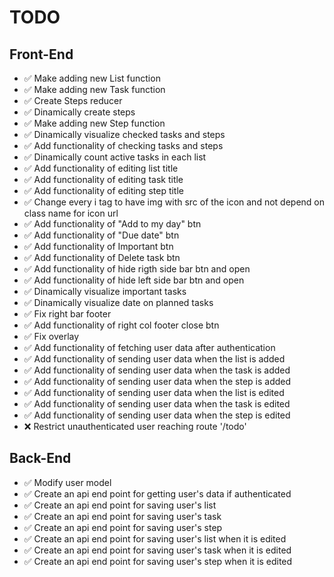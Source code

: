 # TODO

## Front-End

- ✅ Make adding new List function
- ✅ Make adding new Task function
- ✅ Create Steps reducer
- ✅ Dinamically create steps
- ✅ Make adding new Step function
- ✅ Dinamically visualize checked tasks and steps
- ✅ Add functionality of checking tasks and steps
- ✅ Dinamically count active tasks in each list
- ✅ Add functionality of editing list title
- ✅ Add functionality of editing task title
- ✅ Add functionality of editing step title
- ✅ Change every i tag to have img with src of the icon and not depend on class name for icon url
- ✅ Add functionality of "Add to my day" btn
- ✅ Add functionality of "Due date" btn
- ✅ Add functionality of Important btn
- ✅ Add functionality of Delete task btn
- ✅ Add functionality of hide rigth side bar btn and open
- ✅ Add functionality of hide left side bar btn and open
- ✅ Dinamically visualize important tasks
- ✅ Dinamically visualize date on planned tasks
- ✅ Fix right bar footer
- ✅ Add functionality of right col footer close btn
- ✅ Fix overlay
- ✅ Add functionality of fetching user data after authentication
- ✅ Add functionality of sending user data when the list is added
- ✅ Add functionality of sending user data when the task is added
- ✅ Add functionality of sending user data when the step is added
- ✅ Add functionality of sending user data when the list is edited
- ✅ Add functionality of sending user data when the task is edited
- ✅ Add functionality of sending user data when the step is edited
- ❌ Restrict unauthenticated user reaching route '/todo'

## Back-End

- ✅ Modify user model
- ✅ Create an api end point for getting user's data if authenticated
- ✅ Create an api end point for saving user's list
- ✅ Create an api end point for saving user's task
- ✅ Create an api end point for saving user's step
- ✅ Create an api end point for saving user's list when it is edited
- ✅ Create an api end point for saving user's task when it is edited
- ✅ Create an api end point for saving user's step when it is edited
